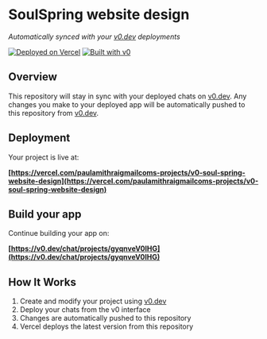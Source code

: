 # SoulSpring website design

*Automatically synced with your [v0.dev](https://v0.dev) deployments*

[![Deployed on Vercel](https://img.shields.io/badge/Deployed%20on-Vercel-black?style=for-the-badge&logo=vercel)](https://vercel.com/paulamithraigmailcoms-projects/v0-soul-spring-website-design)
[![Built with v0](https://img.shields.io/badge/Built%20with-v0.dev-black?style=for-the-badge)](https://v0.dev/chat/projects/gyqnveV0lHG)

## Overview

This repository will stay in sync with your deployed chats on [v0.dev](https://v0.dev).
Any changes you make to your deployed app will be automatically pushed to this repository from [v0.dev](https://v0.dev).

## Deployment

Your project is live at:

**[https://vercel.com/paulamithraigmailcoms-projects/v0-soul-spring-website-design](https://vercel.com/paulamithraigmailcoms-projects/v0-soul-spring-website-design)**

## Build your app

Continue building your app on:

**[https://v0.dev/chat/projects/gyqnveV0lHG](https://v0.dev/chat/projects/gyqnveV0lHG)**

## How It Works

1. Create and modify your project using [v0.dev](https://v0.dev)
2. Deploy your chats from the v0 interface
3. Changes are automatically pushed to this repository
4. Vercel deploys the latest version from this repository

